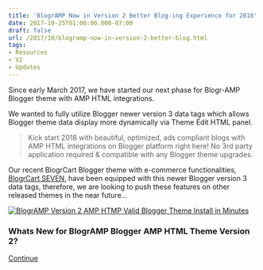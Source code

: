 ```yaml
---
title: 'BlogrAMP Now in Version 2 Better Blog-ing Experience for 2018'
date: 2017-10-25T01:00:00.000-07:00
draft: false
url: /2017/10/blogramp-now-in-version-2-better-blog.html
tags: 
- Resources
- V2
- Updates
---
```


Since early March 2017, we have started our next phase for Blogr-AMP Blogger theme with AMP HTML integrations.  
  
We wanted to fully utilize Blogger newer version 3 data tags which allows Blogger theme data display more dynamically via Theme Edit HTML panel.  
  

> Kick start 2018 with beautiful, optimized, ads compliant blogs with AMP HTML integrations on Blogger platform right here! No 3rd party application required & compatible with any Blogger theme upgrades. 

  
Our recent BlogrCart Blogger theme with e-commerce functionalities, [BlogrCart SEVEN](https://sellfy.com/irsah), have been equipped with this newer Blogger version 3 data tags, therefore, we are looking to push these features on other released themes in the near future...  
  

[![BlogrAMP Version 2 AMP HTMP Valid Blogger Theme Install in Minutes](https://1.bp.blogspot.com/-AcolLaDVE_Q/We97jfPasDI/AAAAAAAAjoE/jO7dn-DfilM3Aj8WA338iJ3L8ZUJyRHFACLcBGAs/s640/Blogr%2BAMP%2Bv2%2B%2B%2BAMP%2BHTML%2BBlogger%2BTemplate%2BHomepage%2B%25281%2529.png)](https://1.bp.blogspot.com/-AcolLaDVE_Q/We97jfPasDI/AAAAAAAAjoE/jO7dn-DfilM3Aj8WA338iJ3L8ZUJyRHFACLcBGAs/s1600/Blogr%2BAMP%2Bv2%2B%2B%2BAMP%2BHTML%2BBlogger%2BTemplate%2BHomepage%2B%25281%2529.png)

  

### Whats New for BlogrAMP Blogger AMP HTML Theme Version 2?

  
[Continue](https://blogr-amp.blogspot.com/2017/10/blogramp-now-in-version-2-better-blog.html#more)